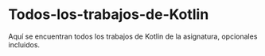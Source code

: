# Todos-los-trabajos-de-Kotlin
Aquí se encuentran todos los trabajos de Kotlin de la asignatura, opcionales incluidos.
